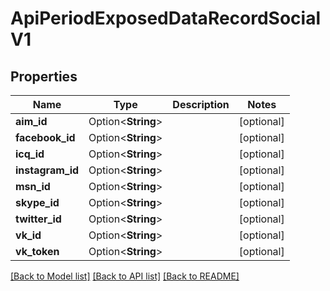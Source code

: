 # ApiPeriodExposedDataRecordSocialV1

## Properties

Name | Type | Description | Notes
------------ | ------------- | ------------- | -------------
**aim_id** | Option<**String**> |  | [optional]
**facebook_id** | Option<**String**> |  | [optional]
**icq_id** | Option<**String**> |  | [optional]
**instagram_id** | Option<**String**> |  | [optional]
**msn_id** | Option<**String**> |  | [optional]
**skype_id** | Option<**String**> |  | [optional]
**twitter_id** | Option<**String**> |  | [optional]
**vk_id** | Option<**String**> |  | [optional]
**vk_token** | Option<**String**> |  | [optional]

[[Back to Model list]](./README.md#documentation-for-models) [[Back to API list]](./README.md#documentation-for-api-endpoints) [[Back to README]](../README.md)

